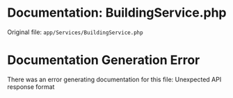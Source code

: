 # Documentation: BuildingService.php

Original file: `app/Services/BuildingService.php`

# Documentation Generation Error

There was an error generating documentation for this file: Unexpected API response format